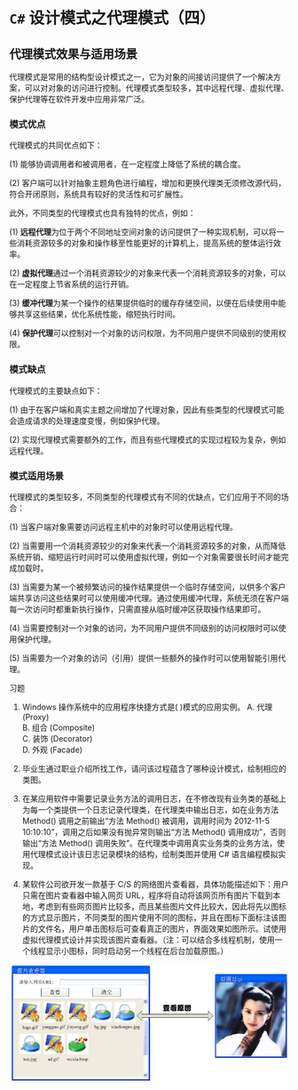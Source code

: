 # `C#` 设计模式之代理模式（四）  

## 代理模式效果与适用场景  

代理模式是常用的结构型设计模式之一，它为对象的间接访问提供了一个解决方案，可以对对象的访问进行控制。代理模式类型较多，其中远程代理、虚拟代理、保护代理等在软件开发中应用非常广泛。  

### 模式优点  

代理模式的共同优点如下：  

(1) 能够协调调用者和被调用者，在一定程度上降低了系统的耦合度。  

(2) 客户端可以针对抽象主题角色进行编程，增加和更换代理类无须修改源代码，符合开闭原则，系统具有较好的灵活性和可扩展性。  

此外，不同类型的代理模式也具有独特的优点，例如：  

(1) **远程代理**为位于两个不同地址空间对象的访问提供了一种实现机制，可以将一些消耗资源较多的对象和操作移至性能更好的计算机上，提高系统的整体运行效率。  

(2) **虚拟代理**通过一个消耗资源较少的对象来代表一个消耗资源较多的对象，可以在一定程度上节省系统的运行开销。  

(3) **缓冲代理**为某一个操作的结果提供临时的缓存存储空间，以便在后续使用中能够共享这些结果，优化系统性能，缩短执行时间。  

(4) **保护代理**可以控制对一个对象的访问权限，为不同用户提供不同级别的使用权限。  

### 模式缺点 

代理模式的主要缺点如下：  

(1) 由于在客户端和真实主题之间增加了代理对象，因此有些类型的代理模式可能会造成请求的处理速度变慢，例如保护代理。  

(2) 实现代理模式需要额外的工作，而且有些代理模式的实现过程较为复杂，例如远程代理。  

### 模式适用场景  

代理模式的类型较多，不同类型的代理模式有不同的优缺点，它们应用于不同的场合：  

(1) 当客户端对象需要访问远程主机中的对象时可以使用远程代理。  

(2) 当需要用一个消耗资源较少的对象来代表一个消耗资源较多的对象，从而降低系统开销、缩短运行时间时可以使用虚拟代理，例如一个对象需要很长时间才能完成加载时。  

(3) 当需要为某一个被频繁访问的操作结果提供一个临时存储空间，以供多个客户端共享访问这些结果时可以使用缓冲代理。通过使用缓冲代理，系统无须在客户端每一次访问时都重新执行操作，只需直接从临时缓冲区获取操作结果即可。  

(4) 当需要控制对一个对象的访问，为不同用户提供不同级别的访问权限时可以使用保护代理。  

(5) 当需要为一个对象的访问（引用）提供一些额外的操作时可以使用智能引用代理。  

习题  
1. Windows 操作系统中的应用程序快捷方式是(    )模式的应用实例。
A. 代理 (Proxy)  
B. 组合 (Composite)  
C. 装饰 (Decorator)  
D. 外观 (Facade)  

2. 毕业生通过职业介绍所找工作，请问该过程蕴含了哪种设计模式，绘制相应的类图。  

3. 在某应用软件中需要记录业务方法的调用日志，在不修改现有业务类的基础上为每一个类提供一个日志记录代理类，在代理类中输出日志，如在业务方法 Method() 调用之前输出“方法 Method() 被调用，调用时间为 2012-11-5 10:10:10”，调用之后如果没有抛异常则输出“方法 Method() 调用成功”，否则输出“方法 Method() 调用失败”。在代理类中调用真实业务类的业务方法，使用代理模式设计该日志记录模块的结构，绘制类图并使用 C# 语言编程模拟实现。  

4. 某软件公司欲开发一款基于 C/S 的网络图片查看器，具体功能描述如下：用户只需在图片查看器中输入网页 URL，程序将自动将该网页所有图片下载到本地，考虑到有些网页图片比较多，而且某些图片文件比较大，因此将先以图标的方式显示图片，不同类型的图片使用不同的图标，并且在图标下面标注该图片的文件名，用户单击图标后可查看真正的图片，界面效果如图所示。试使用虚拟代理模式设计并实现该图片查看器。（注：可以结合多线程机制，使用一个线程显示小图标，同时启动另一个线程在后台加载原图。）

![图片查看器界面效果图](images/1353946970_7279.jpg) 